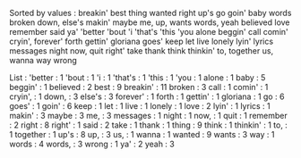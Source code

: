 Sorted by values :
breakin' best thing wanted right up's go goin' baby words broken down, else's makin' maybe me, up, wants words, yeah believed love remember said ya' 'better 'bout 'i 'that's 'this 'you alone beggin' call comin' cryin', forever' forth gettin' gloriana goes' keep let live lonely lyin' lyrics messages night now, quit right' take thank think thinkin' to, together us, wanna way wrong 

List :
'better : 1
'bout : 1
'i : 1
'that's : 1
'this : 1
'you : 1
alone : 1
baby : 5
beggin' : 1
believed : 2
best : 9
breakin' : 11
broken : 3
call : 1
comin' : 1
cryin', : 1
down, : 3
else's : 3
forever' : 1
forth : 1
gettin' : 1
gloriana : 1
go : 6
goes' : 1
goin' : 6
keep : 1
let : 1
live : 1
lonely : 1
love : 2
lyin' : 1
lyrics : 1
makin' : 3
maybe : 3
me, : 3
messages : 1
night : 1
now, : 1
quit : 1
remember : 2
right : 8
right' : 1
said : 2
take : 1
thank : 1
thing : 9
think : 1
thinkin' : 1
to, : 1
together : 1
up's : 8
up, : 3
us, : 1
wanna : 1
wanted : 9
wants : 3
way : 1
words : 4
words, : 3
wrong : 1
ya' : 2
yeah : 3
